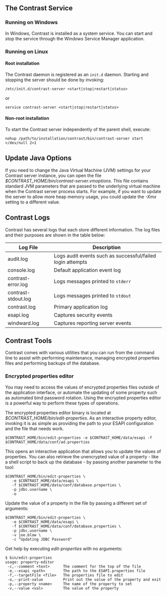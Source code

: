 <!--
title: "Running TeamServer"
description: "Instructions for starting/stopping TeamServer"
tags: "installation setup TeamServer EOP service windows initd service"
-->

## The Contrast Service

### Running on Windows
In Windows, Contrast is installed as a system service. You can start and stop the service through the Windows Service Manager application.

### Running on Linux

#### Root installation
The Contrast daemon is registered as an ```init.d``` daemon. Starting and stopping the server should be done by invoking:

````
/etc/init.d/contrast-server <start|stop|restart|status>
````
or
````
service contrast-server <start|stop|restart|status>
````

#### Non-root installation
To start the Contrast server independently of the parent shell, execute:

````
nohup /path/to/installation/contrast/bin/contrast-server start >/dev/null 2>1
````

## Update Java Options
If you need to change the Java Virtual Machine (JVM) settings for your Contrast server instance, you can open the file *$CONTRAST_HOME/bin/contrast-server.vmoptions*. This file contains standard JVM parameters that are passed to the underlying virtual machine when the Contrast server process starts. For example, if you want to update the server to allow more heap memory usage, you could update the *-Xmx* setting to a different value.

## Contrast Logs
Contrast has several logs that each store different information. The log files and their purposes are shown in the table below:

| Log File            | Description                                                 |
|---------------------|-------------------------------------------------------------|
| audit.log           | Logs audit events such as successful/failed login attempts |
| console.log         | Default application event log                              |
| contrast-error.log  | Logs messages printed to ```stderr```                          |
| contrast-stdout.log | Logs messages printed to ```stdout```                            |
| contrast.log        | Primary application log                                    |
| esapi.log           | Captures security events                                   |
| windward.log        | Captures reporting server events                           |


## Contrast Tools
Contrast comes with various utilities that you can run from the command line to assist with performing maintenance, managing encrypted properties files and performing backups of the database.

### Encrypted properties editor
You may need to access the values of encrypted properties files outside of the application interface, or automate the updating of some property such as automated bind password rotation. Using the encrypted properties editor is a powerful way to perform these types of operations.

The encrypted properties editor binary is located at *$CONTRAST_HOME/bin/edit-properties*. As an interactive property editor, invoking it is as simple as providing the path to your ESAPI configuration and the file that needs work.

````
$CONTRAST_HOME/bin/edit-properties -e $CONTRAST_HOME/data/esapi -f $CONTRAST_HOME/data/conf/ad.properties
````

This opens an interactive application that allows you to update the values of properties. You can also retrieve the unencrypted value of a property - like a shell script to back up the database - by passing another parameter to the tool:

````
$CONTRAST_HOME/bin/edit-properties \
   -e $CONTRAST_HOME/data/esapi \
   -f $CONTRAST_HOME/data/conf/database.properties \
   -p jdbc.username \
   -o
````

Update the value of a property in the file by passing a different set of arguments:

````
$CONTRAST_HOME/bin/edit-properties \
   -e $CONTRAST_HOME/data/esapi \
   -f $CONTRAST_HOME/data/conf/database.properties \
   -p jdbc.username \
   -v joe.blow \
   -c "Updating JDBC Password"
````

Get help by executing *edit-properties* with no arguments:

````
$ bin/edit-properties
usage: property-editor
 -c,--comment <text>      The comment for the top of the file
 -e,--esapi <path>        The path to the ESAPI.properties file
 -f,--targetFile <file>   The properties file to edit
 -o,--print-value         Print out the value of the property and exit
 -p,--property <name>     The name of the property to set
 -v,--value <val>         The value of the property
````


